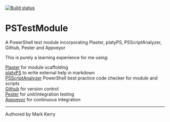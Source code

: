 [![Build status](https://ci.appveyor.com/api/projects/status/f2ey4fxyc794a277/branch/master?svg=true)](https://ci.appveyor.com/project/markkerry/pstestmodule/branch/master)

# PSTestModule

A PowerShell test module incorporating Plaster, platyPS, PSScriptAnalyzer, Github, Pester and Appveyor

This is purely a learning experience for me using:

[Plaster](https://github.com/PowerShell/Plaster) for module scaffolding  
[platyPS](https://github.com/PowerShell/platyPS) to write external help in markdown  
[PSScriptAnalyzer](https://github.com/PowerShell/PSScriptAnalyzer) PowerShell best practice code checker for module and scripts   
[Github](https://github.com/markkerry/PSTestModule) for version control  
[Pester](https://github.com/pester/Pester) for unit/integration testing  
[Appveyor](https://ci.appveyor.com/project/markkerry/pstestmodule/branch/master) for continuous integration

---

Authored by Mark Kerry
